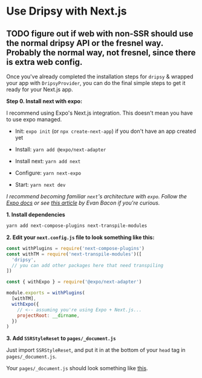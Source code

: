 # Use Dripsy with Next.js

## TODO figure out if web with non-SSR should use the normal dripsy API or the fresnel way. Probably the normal way, not fresnel, since there is extra web config.

Once you've already completed the installation steps for `dripsy` & wrapped your app with `DripsyProvider`, you can do the final simple steps to get it ready for your Next.js app.

**Step 0. Install next with expo:**

I recommend using Expo's Next.js integration. This doesn't mean you have to use expo managed.

- Init: `expo init` (or `npx create-next-app`) if you don't have an app created yet

- Install: `yarn add @expo/next-adapter`

- Install next: `yarn add next`

- Configure: `yarn next-expo`

- Start: `yarn next dev`

_I recommend becoming familiar `next`'s architecture with `expo`. Follow the [Expo docs](https://docs.expo.io/versions/latest/guides/using-nextjs/) or see [this article](https://dev.to/evanbacon/next-js-expo-and-react-native-for-web-3kd9) by Evan Bacon if you're curious._

**1. Install dependencies**

```sh
yarn add next-compose-plugins next-transpile-modules
```

**2. Edit your `next.config.js` file to look something like this:**

```js
const withPlugins = require('next-compose-plugins')
const withTM = require('next-transpile-modules')([
  'dripsy',
  // you can add other packages here that need transpiling
])

const { withExpo } = require('@expo/next-adapter')

module.exports = withPlugins(
  [withTM],
  withExpo({
    // <-- assuming you're using Expo + Next.js...
    projectRoot: __dirname,
  })
)
```

**3. Add `SSRStyleReset` to `pages/_document.js`**

Just import `SSRStyleReset`, and put it in at the bottom of your `head` tag in `pages/_document.js`.

Your `pages/_document.js` should look something like [this](https://github.com/nandorojo/dripsy/blob/master/next/pages/_document.js).
